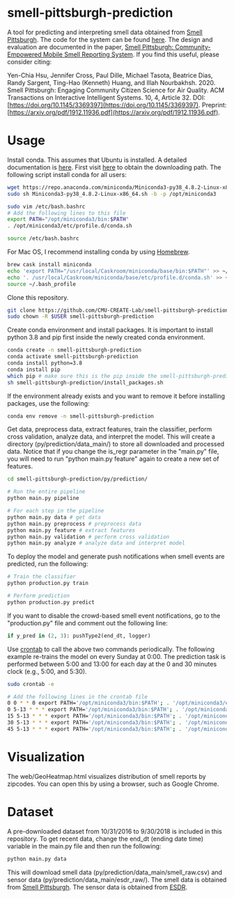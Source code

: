 # smell-pittsburgh-prediction
A tool for predicting and interpreting smell data obtained from [Smell Pittsburgh](https://smellpgh.org/). The code for the system can be found [here](https://github.com/CMU-CREATE-Lab/smell-pittsburgh-rails). The design and evaluation are documented in the paper, [Smell Pittsburgh: Community-Empowered Mobile Smell Reporting System](https://arxiv.org/pdf/1810.11143.pdf). If you find this useful, please consider citing:<br/>

Yen-Chia Hsu, Jennifer Cross, Paul Dille, Michael Tasota, Beatrice Dias, Randy Sargent, Ting-Hao (Kenneth) Huang, and Illah Nourbakhsh. 2020. Smell Pittsburgh: Engaging Community Citizen Science for Air Quality. ACM Transactions on Interactive Intelligent Systems. 10, 4, Article 32. DOI:[https://doi.org/10.1145/3369397](https://doi.org/10.1145/3369397). Preprint:[https://arxiv.org/pdf/1912.11936.pdf](https://arxiv.org/pdf/1912.11936.pdf).

# Usage
Install conda. This assumes that Ubuntu is installed. A detailed documentation is [here](https://conda.io/docs/user-guide/getting-started.html). First visit [here](https://conda.io/miniconda.html) to obtain the downloading path. The following script install conda for all users:
```sh
wget https://repo.anaconda.com/miniconda/Miniconda3-py38_4.8.2-Linux-x86_64.sh
sudo sh Miniconda3-py38_4.8.2-Linux-x86_64.sh -b -p /opt/miniconda3

sudo vim /etc/bash.bashrc
# Add the following lines to this file
export PATH="/opt/miniconda3/bin:$PATH"
. /opt/miniconda3/etc/profile.d/conda.sh

source /etc/bash.bashrc
```
For Mac OS, I recommend installing conda by using [Homebrew](https://brew.sh/).
```sh
brew cask install miniconda
echo 'export PATH="/usr/local/Caskroom/miniconda/base/bin:$PATH"' >> ~/.bash_profile
echo '. /usr/local/Caskroom/miniconda/base/etc/profile.d/conda.sh' >> ~/.bash_profile
source ~/.bash_profile
```
Clone this repository.
```sh
git clone https://github.com/CMU-CREATE-Lab/smell-pittsburgh-prediction.git
sudo chown -R $USER smell-pittsburgh-prediction
```
Create conda environment and install packages. It is important to install python 3.8 and pip first inside the newly created conda environment.
```sh
conda create -n smell-pittsburgh-prediction
conda activate smell-pittsburgh-prediction
conda install python=3.8
conda install pip
which pip # make sure this is the pip inside the smell-pittsburgh-prediction environment
sh smell-pittsburgh-prediction/install_packages.sh
```
If the environment already exists and you want to remove it before installing packages, use the following:
```sh
conda env remove -n smell-pittsburgh-prediction
```
Get data, preprocess data, extract features, train the classifier, perform cross validation, analyze data, and interpret the model. This will create a directory (py/prediction/data_main/) to store all downloaded and processed data. Notice that if you change the is_regr parameter in the "main.py" file, you will need to run "python main.py feature" again to create a new set of features.
```sh
cd smell-pittsburgh-prediction/py/prediction/

# Run the entire pipeline
python main.py pipeline

# For each step in the pipeline
python main.py data # get data
python main.py preprocess # preprocess data
python main.py feature # extract features
python main.py validation # perform cross validation
python main.py analyze # analyze data and interpret model
```
To deploy the model and generate push notifications when smell events are predicted, run the following:
```sh
# Train the classifier
python production.py train

# Perform prediction
python production.py predict
```
If you want to disable the crowd-based smell event notifications, go to the "production.py" file and comment out the following line:
```python
if y_pred in (2, 3): pushType2(end_dt, logger)
```
Use [crontab]((https://help.ubuntu.com/community/CronHowto)) to call the above two commands periodically. The following example re-trains the model on every Sunday at 0:00. The prediction task is performed between 5:00 and 13:00 for each day at the 0 and 30 minutes clock (e.g., 5:00, and 5:30).
```sh
sudo crontab -e

# Add the following lines in the crontab file
0 0 * * 0 export PATH='/opt/miniconda3/bin:$PATH'; . '/opt/miniconda3/etc/profile.d/conda.sh'; conda activate smell-pittsburgh-prediction; cd /var/www/smell-pittsburgh-prediction/py/prediction; run-one python production.py train
0 5-13 * * * export PATH='/opt/miniconda3/bin:$PATH'; . '/opt/miniconda3/etc/profile.d/conda.sh'; conda activate smell-pittsburgh-prediction; cd /var/www/smell-pittsburgh-prediction/py/prediction; run-one python production.py predict
15 5-13 * * * export PATH='/opt/miniconda3/bin:$PATH'; . '/opt/miniconda3/etc/profile.d/conda.sh'; conda activate smell-pittsburgh-prediction; cd /var/www/smell-pittsburgh-prediction/py/prediction; run-one python production.py predict
30 5-13 * * * export PATH='/opt/miniconda3/bin:$PATH'; . '/opt/miniconda3/etc/profile.d/conda.sh'; conda activate smell-pittsburgh-prediction; cd /var/www/smell-pittsburgh-prediction/py/prediction; run-one python production.py predict
45 5-13 * * * export PATH='/opt/miniconda3/bin:$PATH'; . '/opt/miniconda3/etc/profile.d/conda.sh'; conda activate smell-pittsburgh-prediction; cd /var/www/smell-pittsburgh-prediction/py/prediction; run-one python production.py predict
```

# Visualization
The web/GeoHeatmap.html visualizes distribution of smell reports by zipcodes. You can open this by using a browser, such as Google Chrome.

# Dataset
A pre-downloaded dataset from 10/31/2016 to 9/30/2018 is included in this repository. To get recent data, change the end_dt (ending date time) variable in the main.py file and then run the following:
```sh
python main.py data
```
This will download smell data (py/prediction/data_main/smell_raw.csv) and sensor data (py/prediction/data_main/esdr_raw/). The smell data is obtained from [Smell Pittsburgh](https://github.com/CMU-CREATE-Lab/smell-pittsburgh-rails/wiki/How-to-use-the-API). The sensor data is obtained from [ESDR](https://github.com/CMU-CREATE-Lab/esdr/blob/master/HOW_TO.md).
